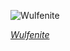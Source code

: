 
![Wulfenite](https://upload.wikimedia.org/wikipedia/commons/thumb/5/5d/Wulfenite_-_Red_Cloud_mine%2C_La_Paz_Co.%2C_Arizona%2C_USA.jpg/600px-Wulfenite_-_Red_Cloud_mine%2C_La_Paz_Co.%2C_Arizona%2C_USA.jpg)

*[Wulfenite](https://wikipedia.org/wiki/File:Wulfenite_-_Red_Cloud_mine,_La_Paz_Co.,_Arizona,_USA.jpg)*
